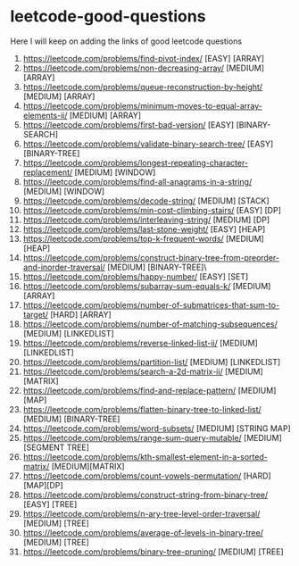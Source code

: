 # leetcode-good-questions
Here I will keep on adding the links of good leetcode questions

1. https://leetcode.com/problems/find-pivot-index/ [EASY] [ARRAY]
2. https://leetcode.com/problems/non-decreasing-array/ [MEDIUM] [ARRAY]
3. https://leetcode.com/problems/queue-reconstruction-by-height/ [MEDIUM] [ARRAY]
4. https://leetcode.com/problems/minimum-moves-to-equal-array-elements-ii/ [MEDIUM] [ARRAY]
5. https://leetcode.com/problems/first-bad-version/ [EASY] [BINARY-SEARCH]
6. https://leetcode.com/problems/validate-binary-search-tree/ [EASY] [BINARY-TREE]
7. https://leetcode.com/problems/longest-repeating-character-replacement/ [MEDIUM] [WINDOW]
8. https://leetcode.com/problems/find-all-anagrams-in-a-string/ [MEDIUM] [WINDOW]
9. https://leetcode.com/problems/decode-string/ [MEDIUM] [STACK]
10. https://leetcode.com/problems/min-cost-climbing-stairs/ [EASY] [DP]
11. https://leetcode.com/problems/interleaving-string/ [MEDIUM] [DP]
12. https://leetcode.com/problems/last-stone-weight/ [EASY] [HEAP]
13. https://leetcode.com/problems/top-k-frequent-words/ [MEDIUM] [HEAP]
14. https://leetcode.com/problems/construct-binary-tree-from-preorder-and-inorder-traversal/ [MEDIUM] [BINARY-TREE]\
15. https://leetcode.com/problems/happy-number/ [EASY] [SET]
16. https://leetcode.com/problems/subarray-sum-equals-k/ [MEDIUM] [ARRAY]
17. https://leetcode.com/problems/number-of-submatrices-that-sum-to-target/ [HARD] [ARRAY]
18. https://leetcode.com/problems/number-of-matching-subsequences/ [MEDIUM] [LINKEDLIST]
19. https://leetcode.com/problems/reverse-linked-list-ii/ [MEDIUM] [LINKEDLIST]
20. https://leetcode.com/problems/partition-list/ [MEDIUM] [LINKEDLIST]
21. https://leetcode.com/problems/search-a-2d-matrix-ii/ [MEDIUM] [MATRIX]
22. https://leetcode.com/problems/find-and-replace-pattern/ [MEDIUM] [MAP]
23. https://leetcode.com/problems/flatten-binary-tree-to-linked-list/ [MEDIUM] [BINARY-TREE]
24. https://leetcode.com/problems/word-subsets/ [MEDIUM] [STRING MAP]
25. https://leetcode.com/problems/range-sum-query-mutable/ [MEDIUM] [SEGMENT TREE]
26. https://leetcode.com/problems/kth-smallest-element-in-a-sorted-matrix/ [MEDIUM][MATRIX]
27. https://leetcode.com/problems/count-vowels-permutation/ [HARD][MAP][DP]
28. https://leetcode.com/problems/construct-string-from-binary-tree/ [EASY] [TREE]
29. https://leetcode.com/problems/n-ary-tree-level-order-traversal/ [MEDIUM] [TREE]
30. https://leetcode.com/problems/average-of-levels-in-binary-tree/ [MEDIUM] [TREE]
31. https://leetcode.com/problems/binary-tree-pruning/ [MEDIUM] [TREE]
